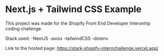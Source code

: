 # Next.js + Tailwind CSS Example

This project was made for the Shopify Front End Developer Intersnhip coding challenge. 


Stack used:
-NextJS
-axios
-tailwindCSS
-dotenv

Link to the hosted page: https://stark-shopify-internchallenge.vercel.app/
